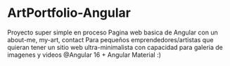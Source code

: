 # ArtPortfolio-Angular
Proyecto super simple en proceso
Pagina web basica de Angular con un about-me, my-art, contact
Para pequeños emprendedores/artistas que quieran tener un sitio web ultra-minimalista con capacidad para galeria de imagenes y videos
@Angular 16 + Angular Material
:)
